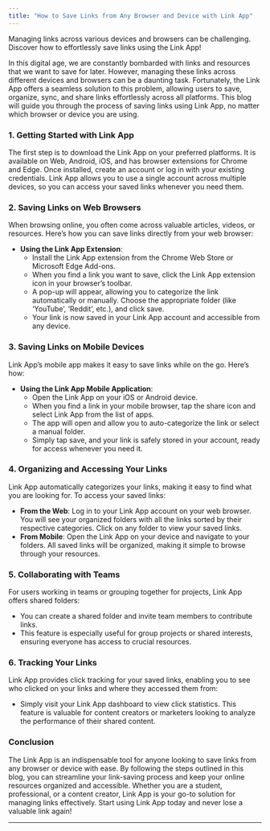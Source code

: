 ```yaml
---
title: "How to Save Links from Any Browser and Device with Link App"
---
```


Managing links across various devices and browsers can be challenging. Discover how to effortlessly save links using the Link App!

In this digital age, we are constantly bombarded with links and resources that we want to save for later. However, managing these links across different devices and browsers can be a daunting task. Fortunately, the Link App offers a seamless solution to this problem, allowing users to save, organize, sync, and share links effortlessly across all platforms. This blog will guide you through the process of saving links using Link App, no matter which browser or device you are using.

### 1. Getting Started with Link App
The first step is to download the Link App on your preferred platforms. It is available on Web, Android, iOS, and has browser extensions for Chrome and Edge. Once installed, create an account or log in with your existing credentials. Link App allows you to use a single account across multiple devices, so you can access your saved links whenever you need them.

### 2. Saving Links on Web Browsers
When browsing online, you often come across valuable articles, videos, or resources. Here’s how you can save links directly from your web browser:
- **Using the Link App Extension**: 
   - Install the Link App extension from the Chrome Web Store or Microsoft Edge Add-ons. 
   - When you find a link you want to save, click the Link App extension icon in your browser’s toolbar. 
   - A pop-up will appear, allowing you to categorize the link automatically or manually. Choose the appropriate folder (like ‘YouTube’, ‘Reddit’, etc.), and click save.
   - Your link is now saved in your Link App account and accessible from any device.

### 3. Saving Links on Mobile Devices
Link App’s mobile app makes it easy to save links while on the go. Here’s how:
- **Using the Link App Mobile Application**:
   - Open the Link App on your iOS or Android device.
   - When you find a link in your mobile browser, tap the share icon and select Link App from the list of apps.
   - The app will open and allow you to auto-categorize the link or select a manual folder. 
   - Simply tap save, and your link is safely stored in your account, ready for access whenever you need it.

### 4. Organizing and Accessing Your Links
Link App automatically categorizes your links, making it easy to find what you are looking for. To access your saved links:
- **From the Web**: Log in to your Link App account on your web browser. You will see your organized folders with all the links sorted by their respective categories. Click on any folder to view your saved links.
- **From Mobile**: Open the Link App on your device and navigate to your folders. All saved links will be organized, making it simple to browse through your resources.

### 5. Collaborating with Teams
For users working in teams or grouping together for projects, Link App offers shared folders:
- You can create a shared folder and invite team members to contribute links.
- This feature is especially useful for group projects or shared interests, ensuring everyone has access to crucial resources.

### 6. Tracking Your Links
Link App provides click tracking for your saved links, enabling you to see who clicked on your links and where they accessed them from:
- Simply visit your Link App dashboard to view click statistics. This feature is valuable for content creators or marketers looking to analyze the performance of their shared content.

### Conclusion
The Link App is an indispensable tool for anyone looking to save links from any browser or device with ease. By following the steps outlined in this blog, you can streamline your link-saving process and keep your online resources organized and accessible. Whether you are a student, professional, or a content creator, Link App is your go-to solution for managing links effectively. Start using Link App today and never lose a valuable link again!

---